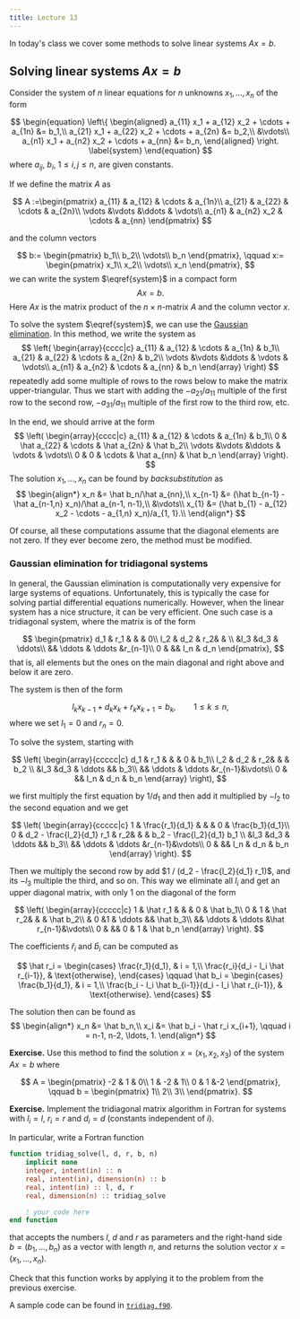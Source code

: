 ```yaml
---
title: Lecture 13
---
```


In today's class we cover some methods to solve linear systems $Ax = b$.

## Solving linear systems $Ax = b$

Consider the system of $n$ linear equations for $n$ unknowns $x_1,
\ldots, x_n$ of the form

$$
\begin{equation}
\left\{
\begin{aligned}
a_{11} x_1 + a_{12} x_2 + \cdots + a_{1n} &= b_1,\\
a_{21} x_1 + a_{22} x_2 + \cdots + a_{2n} &= b_2,\\
&\vdots\\
a_{n1} x_1 + a_{n2} x_2 + \cdots + a_{nn} &= b_n,
\end{aligned}
\right.
\label{system}
\end{equation}
$$
where $a_{ij}$, $b_i$, $1 \leq i, j \leq n$, are given constants.

If we define the matrix $A$ as

$$
A :=\begin{pmatrix}
a_{11} & a_{12} & \cdots & a_{1n}\\
a_{21} & a_{22} & \cdots & a_{2n}\\
\vdots &\vdots &\ddots & \vdots\\
a_{n1} & a_{n2} x_2 & \cdots & a_{nn}
\end{pmatrix}
$$

and the column vectors

$$
b:= \begin{pmatrix}
b_1\\
b_2\\
\vdots\\
b_n
\end{pmatrix},
\qquad
x:= \begin{pmatrix}
x_1\\
x_2\\
\vdots\\
x_n
\end{pmatrix},
$$
we can write the system $\eqref{system}$ in a compact form
$$
Ax = b.
$$
Here $Ax$ is the matrix product of the $n\times n$-matrix $A$ and the
column vector $x$.

To solve the system $\eqref{system}$, we can use the [Gaussian
elimination](https://en.wikipedia.org/wiki/Gaussian_elimination). In
this method, we write the system as
$$
\left(
\begin{array}{cccc|c}
a_{11} & a_{12} & \cdots & a_{1n} & b_1\\
a_{21} & a_{22} & \cdots & a_{2n} & b_2\\
\vdots &\vdots &\ddots & \vdots & \vdots\\
a_{n1} & a_{n2} & \cdots & a_{nn} & b_n
\end{array}
\right)
$$
repeatedly add some multiple of rows to the rows below to make the
matrix upper-triangular. Thus we start with adding the $-a_{21}/a_{11}$
multiple of the first row to the second row, $-a_{31}/a_{11}$ multiple of
the first row to the third row, etc.

In the end, we should arrive at the form
$$
\left(
\begin{array}{cccc|c}
a_{11} & a_{12} & \cdots & a_{1n} & b_1\\
0 & \hat a_{22} & \cdots & \hat a_{2n} & \hat b_2\\
\vdots &\vdots &\ddots & \vdots & \vdots\\
0 & 0 & \cdots & \hat a_{nn} & \hat b_n
\end{array}
\right).
$$
The solution $x_1, \ldots, x_n$ can be found by _backsubstitution_ as
$$
\begin{align*}
x_n &= \hat b_n/\hat a_{nn},\\
x_{n-1} &= (\hat b_{n-1} - \hat a_{n-1,n} x_n)/\hat a_{n-1, n-1},\\
&\vdots\\
x_{1} &= (\hat b_{1} - a_{12} x_2 - \cdots - a_{1,n} x_n)/a_{1, 1}.\\
\end{align*}
$$

Of course, all these computations assume that the diagonal elements are
not zero. If they ever become zero, the method must be modified.

### Gaussian elimination for tridiagonal systems

In general, the Gaussian elimination is computationally very expensive
for large systems of equations. Unfortunately, this is typically the
case for solving partial differential equations numerically. However,
when the linear system has a nice structure, it can be very efficient.
One such case is a tridiagonal system, where the matrix is of the form

$$
\begin{pmatrix}
d_1 & r_1 & & & 0\\
l_2 & d_2 & r_2& &  \\
&l_3 &d_3 & \ddots\\
&& \ddots & \ddots &r_{n-1}\\
0 & && l_n & d_n
\end{pmatrix},
$$
that is, all elements but the ones on the main diagonal and right above
and below it are zero.

The system is then of the form

$$
l_k x_{k -1} + d_k x_k + r_k x_{k+1} = b_k, \qquad 1 \leq k \leq n,
$$
where we set $l_1 = 0$ and $r_n = 0$.

To solve the system, starting with

$$
\left(
\begin{array}{ccccc|c}
d_1 & r_1 & & & 0 & b_1\\
l_2 & d_2 & r_2& &  & b_2 \\
&l_3 &d_3 & \ddots && b_3\\
&& \ddots & \ddots &r_{n-1}&\vdots\\
0 & && l_n & d_n & b_n
\end{array}
\right),
$$

we first multiply the first equation by $1/d_1$ and then add it multiplied by
$-l_2$ to the second equation and we get

$$
\left(
\begin{array}{ccccc|c}
1 & \frac{r_1}{d_1} & & & 0 & \frac{b_1}{d_1}\\
0 & d_2 - \frac{l_2}{d_1} r_1 & r_2& &  & b_2 - \frac{l_2}{d_1} b_1 \\
&l_3 &d_3 & \ddots && b_3\\
&& \ddots & \ddots &r_{n-1}&\vdots\\
0 & && l_n & d_n & b_n
\end{array}
\right).
$$

Then we multiply the second row by add $1 / (d_2 - \frac{l_2}{d_1}
r_1)$, and its $-l_3$ multiple
the third, and so on. This way we eliminate all $l_i$ and
get an upper diagonal matrix, with only $1$ on the diagonal of the form

$$
\left(
\begin{array}{ccccc|c}
1 & \hat r_1 & & & 0 & \hat b_1\\
0 & 1 & \hat r_2& &  & \hat b_2\\
& 0 &1 & \ddots && \hat b_3\\
&& \ddots & \ddots &\hat r_{n-1}&\vdots\\
0 & && 0 & 1 & \hat b_n
\end{array}
\right).
$$

The coefficients $\hat r_i$ and $\hat b_i$ can be computed as

$$
\hat r_i =
\begin{cases}
\frac{r_1}{d_1}, & i = 1,\\
\frac{r_i}{d_i - l_i \hat r_{i-1}}, & \text{otherwise},
\end{cases}
\qquad
\hat b_i =
\begin{cases}
\frac{b_1}{d_1}, & i = 1,\\
\frac{b_i - l_i \hat b_{i-1}}{d_i - l_i \hat r_{i-1}}, & \text{otherwise}.
\end{cases}
$$

The solution then can be found as
$$
\begin{align*}
x_n &= \hat b_n,\\
x_i &= \hat b_i - \hat r_i x_{i+1}, \qquad i = n-1, n-2, \ldots, 1.
\end{align*}
$$

__Exercise.__ Use this method to find the solution $x = (x_1, x_2, x_3)$ of the system $Ax =
b$ where

$$
A =
\begin{pmatrix}
-2 & 1 & 0\\
1 & -2 & 1\\
0 & 1 &-2
\end{pmatrix},
\qquad
b =
\begin{pmatrix}
1\\
2\\
3\\
\end{pmatrix}.
$$

__Exercise.__ Implement the tridiagonal matrix algorithm in Fortran for systems
with $l_i = l$, $r_i = r$ and $d_i = d$ (constants independent of $i$).

In particular, write a Fortran function

```fortran
function tridiag_solve(l, d, r, b, n)
    implicit none
    integer, intent(in) :: n
    real, intent(in), dimension(n) :: b
    real, intent(in) :: l, d, r
    real, dimension(n) :: tridiag_solve

    ! your code here
end function
```

that accepts the numbers $l$, $d$ and $r$ as parameters and the
right-hand side $b = (b_1, \ldots, b_n)$ as a vector with length $n$, and returns the
solution vector $x = (x_1, \ldots, x_n)$.

Check that this function works by applying it to the problem from the
previous exercise.

A sample code can be found in
[`tridiag.f90`](https://github.com/rekka/intro-fortran-2016/blob/master/lec13/tridiag.f90).
